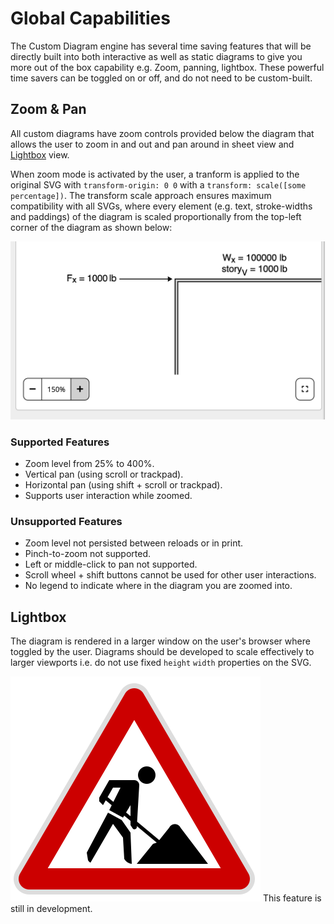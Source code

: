 # Global Capabilities

The Custom Diagram engine has several time saving features that will be directly built into both interactive as well as static diagrams to give you more out of the box capability e.g. Zoom, panning, lightbox. These powerful time savers can be toggled on or off, and do not need to be custom-built.

## Zoom & Pan

All custom diagrams have zoom controls provided below the diagram that allows the user to zoom in and out and pan around in sheet view and [Lightbox](/global-capabilities?id=lightbox) view.

When zoom mode is activated by the user, a tranform is applied to the original SVG with `transform-origin: 0 0` with a `transform: scale([some percentage])`. The transform scale approach ensures maximum compatibility with all SVGs, where every element (e.g. text, stroke-widths and paddings) of the diagram is scaled proportionally from the top-left corner of the diagram as shown below:

<div style="text-align: center;">

![Screenshot of the builder preset editor interactive diagram](_media/global-capabilities/global-capabilities-zoom.png ":size=400")

</div>

### Supported Features

-   Zoom level from 25% to 400%.
-   Vertical pan (using scroll or trackpad).
-   Horizontal pan (using shift + scroll or trackpad).
-   Supports user interaction while zoomed.

### Unsupported Features

-   Zoom level not persisted between reloads or in print.
-   Pinch-to-zoom not supported.
-   Left or middle-click to pan not supported.
-   Scroll wheel + shift buttons cannot be used for other user interactions.
-   No legend to indicate where in the diagram you are zoomed into.

## Lightbox

The diagram is rendered in a larger window on the user's browser where toggled by the user. Diagrams should be developed to scale effectively to larger viewports i.e. do not use fixed `height` `width` properties on the SVG.

![Under construction](_media/under_construction_icon.svg ":size=50")
This feature is still in development.
